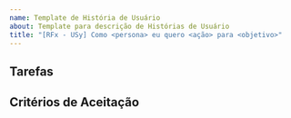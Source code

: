 ```yaml
---
name: Template de História de Usuário
about: Template para descrição de Histórias de Usuário
title: "[RFx - USy] Como <persona> eu quero <ação> para <objetivo>"
---
```


## Tarefas

<!-- Enumerar as tarefas necessárias para a conclusão da história de usuário -->
<!-- - [ ] Tarefa 1 (Caso seja uma atividade simples) -->
<!-- - [ ] [Tarefa 2](Link para outra issue). (Caso seja uma atividade simples) -->


## Critérios de Aceitação

<!-- Enumerar os critérios de aceitação dessa história de usuário
     Os critérios são meios para confirmar que a parte "para <objetivo>" da história de usuário está sendo cumprida-->
<!-- - [ ] Critério 1 -->

<!-- ## Observações -->

<!-- Informações adicionais que ajudem no desenvolvimento da história de usuário. -->

<!-- ## Lembretes -->

<!-- - Caso a história de usuário seja formada por várias issues, as issues oriunduas dela devem ser referenciadas aqui e na própria sub-issue. A sub-issue deve ter somente título com a descrição, sem as siglas de RF ou US -->
